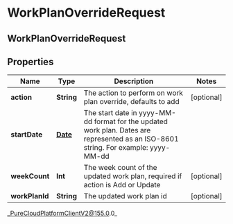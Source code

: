 # WorkPlanOverrideRequest

## WorkPlanOverrideRequest

## Properties

|Name | Type | Description | Notes|
|------------ | ------------- | ------------- | -------------|
| **action** | **String** | The action to perform on work plan override, defaults to add | [optional] |
| **startDate** | [**Date**](Date) | The start date in yyyy-MM-dd format for the updated work plan. Dates are represented as an ISO-8601 string. For example: yyyy-MM-dd | |
| **weekCount** | **Int** | The week count of the updated work plan, required if action is Add or Update | [optional] |
| **workPlanId** | **String** | The updated work plan id | [optional] |



_PureCloudPlatformClientV2@155.0.0_
